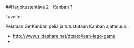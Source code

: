 ##Harjoitustehtävä 2 - Kanban ?


Tavoite:

Pelataan GetKanban peliä ja tutustutaan Kanban ajatteluun..

* http://www.slideshare.net/dtsato/lean-lego-game
* 






